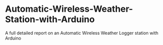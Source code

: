 # Automatic-Wireless-Weather-Station-with-Arduino
A full detailed report on an Automatic Wireless Weather Logger station with Arduino
